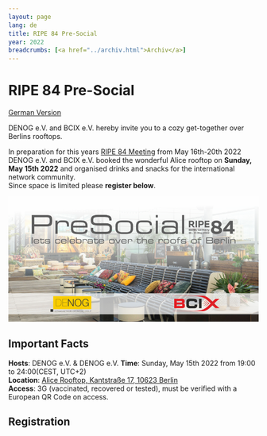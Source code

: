 ```yaml
---
layout: page
lang: de
title: RIPE 84 Pre-Social 
year: 2022
breadcrumbs: [<a href="../archiv.html">Archiv</a>]
---
```


# RIPE 84 Pre-Social
[German Version](ripe84.html)
 
DENOG e.V. and BCIX e.V. hereby invite you to a cozy get-together over Berlins rooftops.

In preparation for this years [RIPE 84 Meeting](https://ripe84.ripe.net) from May 16th-20th 2022 DENOG e.V. and BCIX e.V. booked the wonderful Alice rooftop on **Sunday, May 15th 2022** and organised drinks and snacks for the international network community.   
Since space is limited please **register below**.

![RIPE84 Banner](/images/meetings/ripe84/ripe84_banner.png)

## Important Facts

**Hosts**: DENOG e.V. & DENOG e.V. 
**Time**: Sunday, May 15th 2022 from 19:00 to 24:00(CEST, UTC+2)  
**Location**: [Alice Rooftop, Kantstraße 17, 10623 Berlin](https://www.alice-rooftop.de/)  
**Access**: 3G (vaccinated, recovered or tested), must be verified with a European QR Code on access.

## Registration

<pretix-widget event="https://pretix.eu/denog/ripe84/"></pretix-widget>


